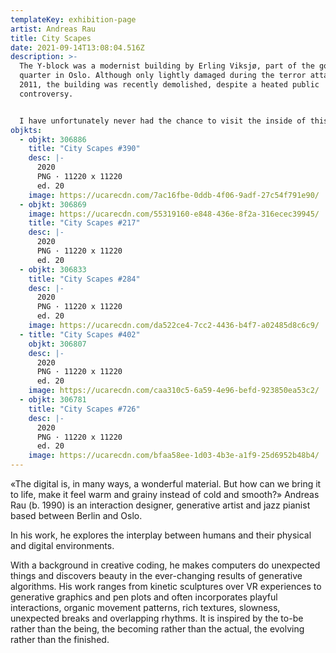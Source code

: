 ```yaml
---
templateKey: exhibition-page
artist: Andreas Rau
title: City Scapes
date: 2021-09-14T13:08:04.516Z
description: >-
  The Y-block was a modernist building by Erling Viksjø, part of the government
  quarter in Oslo. Although only lightly damaged during the terror attack in
  2011, the building was recently demolished, despite a heated public
  controversy.


  I have unfortunately never had the chance to visit the inside of this magnificent synthesis of art and architecture. Thus, I can only imagine—and in my longing create my own interpretations: Inspired by its aesthetics, informed by Viksjø’s philosophy, immortalised on the blockchain.
objkts:
  - objkt: 306886
    title: "City Scapes #390"
    desc: |-
      2020
      PNG · 11220 x 11220
      ed. 20
    image: https://ucarecdn.com/7ac16fbe-0ddb-4f06-9adf-27c54f791e90/
  - objkt: 306869
    image: https://ucarecdn.com/55319160-e848-436e-8f2a-316ecec39945/
    title: "City Scapes #217"
    desc: |-
      2020
      PNG · 11220 x 11220
      ed. 20
  - objkt: 306833
    title: "City Scapes #284"
    desc: |-
      2020
      PNG · 11220 x 11220
      ed. 20
    image: https://ucarecdn.com/da522ce4-7cc2-4436-b4f7-a02485d8c6c9/
  - title: "City Scapes #402"
    objkt: 306807
    desc: |-
      2020
      PNG · 11220 x 11220
      ed. 20
    image: https://ucarecdn.com/caa310c5-6a59-4e96-befd-923850ea53c2/
  - objkt: 306781
    title: "City Scapes #726"
    desc: |-
      2020
      PNG · 11220 x 11220
      ed. 20
    image: https://ucarecdn.com/bfaa58ee-1d03-4b3e-a1f9-25d6952b48b4/
---
```

«The digital is, in many ways, a wonderful material. But how can we bring it to life, make it feel warm and grainy instead of cold and smooth?» Andreas Rau (b. 1990) is an interaction designer, generative artist and jazz pianist based between Berlin and Oslo. 

In his work, he explores the interplay between humans and their physical and digital environments. 

With a background in creative coding, he makes computers do unexpected things and discovers beauty in the ever-changing results of generative algorithms. His work ranges from kinetic sculptures over VR experiences to generative graphics and pen plots and often incorporates playful interactions, organic movement patterns, rich textures, slowness, unexpected breaks and overlapping rhythms. It is inspired by the to-be rather than the being, the becoming rather than the actual, the evolving rather than the finished.